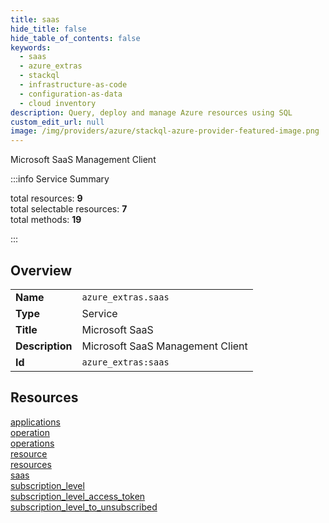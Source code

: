 ```yaml
---
title: saas
hide_title: false
hide_table_of_contents: false
keywords:
  - saas
  - azure_extras
  - stackql
  - infrastructure-as-code
  - configuration-as-data
  - cloud inventory
description: Query, deploy and manage Azure resources using SQL
custom_edit_url: null
image: /img/providers/azure/stackql-azure-provider-featured-image.png
---
```


Microsoft SaaS Management Client  
    
:::info Service Summary

<div class="row">
<div class="providerDocColumn">
<span>total resources:&nbsp;<b>9</b></span><br />
<span>total selectable resources:&nbsp;<b>7</b></span><br />
<span>total methods:&nbsp;<b>19</b></span><br />
</div>
</div>

:::

## Overview
<table><tbody>
<tr><td><b>Name</b></td><td><code>azure_extras.saas</code></td></tr>
<tr><td><b>Type</b></td><td>Service</td></tr>
<tr><td><b>Title</b></td><td>Microsoft SaaS</td></tr>
<tr><td><b>Description</b></td><td>Microsoft SaaS Management Client</td></tr>
<tr><td><b>Id</b></td><td><code>azure_extras:saas</code></td></tr>
</tbody></table>

## Resources
<div class="row">
<div class="providerDocColumn">
<a href="/providers/azure_extras/saas/applications/">applications</a><br />
<a href="/providers/azure_extras/saas/operation/">operation</a><br />
<a href="/providers/azure_extras/saas/operations/">operations</a><br />
<a href="/providers/azure_extras/saas/resource/">resource</a><br />
<a href="/providers/azure_extras/saas/resources/">resources</a><br />
</div>
<div class="providerDocColumn">
<a href="/providers/azure_extras/saas/saas/">saas</a><br />
<a href="/providers/azure_extras/saas/subscription_level/">subscription_level</a><br />
<a href="/providers/azure_extras/saas/subscription_level_access_token/">subscription_level_access_token</a><br />
<a href="/providers/azure_extras/saas/subscription_level_to_unsubscribed/">subscription_level_to_unsubscribed</a><br />
</div>
</div>
